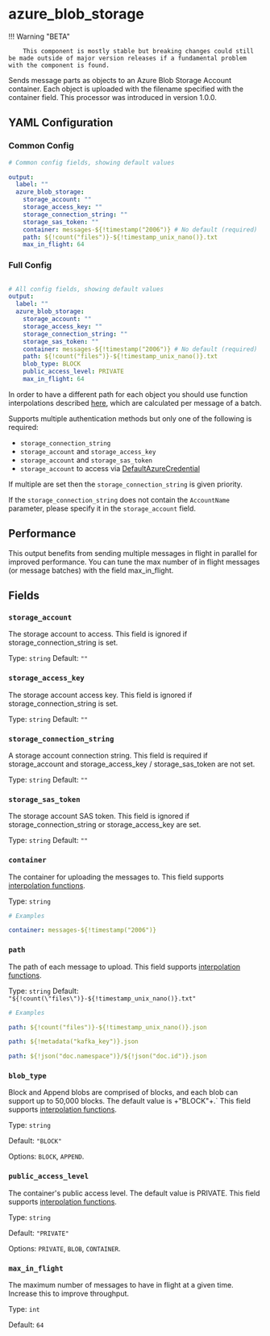 # azure_blob_storage

!!! Warning "BETA"

        This component is mostly stable but breaking changes could still be made outside of major version releases if a fundamental problem with the component is found.

Sends message parts as objects to an Azure Blob Storage Account container. Each object is uploaded with the filename specified with the container field. This processor was introduced in version 1.0.0.

## YAML Configuration

### **Common Config**
```yaml
# Common config fields, showing default values

output:
  label: ""
  azure_blob_storage:
    storage_account: ""
    storage_access_key: ""
    storage_connection_string: ""
    storage_sas_token: ""
    container: messages-${!timestamp("2006")} # No default (required)
    path: ${!count("files")}-${!timestamp_unix_nano()}.txt
    max_in_flight: 64
```

### **Full Config**

```yaml

# All config fields, showing default values
output:
  label: ""
  azure_blob_storage:
    storage_account: ""
    storage_access_key: ""
    storage_connection_string: ""
    storage_sas_token: ""
    container: messages-${!timestamp("2006")} # No default (required)
    path: ${!count("files")}-${!timestamp_unix_nano()}.txt
    blob_type: BLOCK
    public_access_level: PRIVATE
    max_in_flight: 64


```

In order to have a different path for each object you should use function interpolations described [here](/resources/stacks/bento/configurations/interpolation/), which are calculated per message of a batch.

Supports multiple authentication methods but only one of the following is required:

- `storage_connection_string`
- `storage_account` and `storage_access_key`
- `storage_account` and `storage_sas_token`
- `storage_account` to access via [DefaultAzureCredential](https://pkg.go.dev/github.com/Azure/azure-sdk-for-go/sdk/azidentity#DefaultAzureCredential)

If multiple are set then the `storage_connection_string` is given priority.

If the `storage_connection_string` does not contain the `AccountName` parameter, please specify it in the `storage_account` field.

## Performance

This output benefits from sending multiple messages in flight in parallel for improved performance. You can tune the max number of in flight messages (or message batches) with the field max_in_flight.

## Fields

### **`storage_account`**

The storage account to access. This field is ignored if storage_connection_string is set.

Type: `string`
Default: `""`

### **`storage_access_key`**

The storage account access key. This field is ignored if storage_connection_string is set.

Type: `string`
Default: `""`

### **`storage_connection_string`**

A storage account connection string. This field is required if storage_account and storage_access_key / storage_sas_token are not set.

Type: `string`
Default: `""`

### **`storage_sas_token`**

The storage account SAS token. This field is ignored if storage_connection_string or storage_access_key are set.

Type: `string`
Default: `""`

### **`container`**
The container for uploading the messages to. This field supports [interpolation functions](/resources/stacks/bento/configurations/interpolation/#bloblang-queries).

Type: `string`

```yaml
# Examples

container: messages-${!timestamp("2006")}
```

### **`path`**

The path of each message to upload. This field supports [interpolation functions](/resources/stacks/bento/configurations/interpolation/#bloblang-queries).

Type: `string`
Default: `"${!count(\"files\")}-${!timestamp_unix_nano()}.txt"`

```yaml
# Examples

path: ${!count("files")}-${!timestamp_unix_nano()}.json

path: ${!metadata("kafka_key")}.json

path: ${!json("doc.namespace")}/${!json("doc.id")}.json
```


### **`blob_type`**

Block and Append blobs are comprised of blocks, and each blob can support up to 50,000 blocks. The default value is +"BLOCK"+.` This field supports [interpolation functions](/resources/stacks/bento/configurations/interpolation/#bloblang-queries).

Type: `string`

Default: `"BLOCK"`

Options: `BLOCK`, `APPEND`.

### **`public_access_level`**

The container's public access level. The default value is PRIVATE. This field supports [interpolation functions](/resources/stacks/bento/configurations/interpolation/#bloblang-queries).

Type: `string`

Default: `"PRIVATE"`

Options: `PRIVATE`, `BLOB`, `CONTAINER`.

### **`max_in_flight`**

The maximum number of messages to have in flight at a given time. Increase this to improve throughput.

Type: `int`

Default: `64`